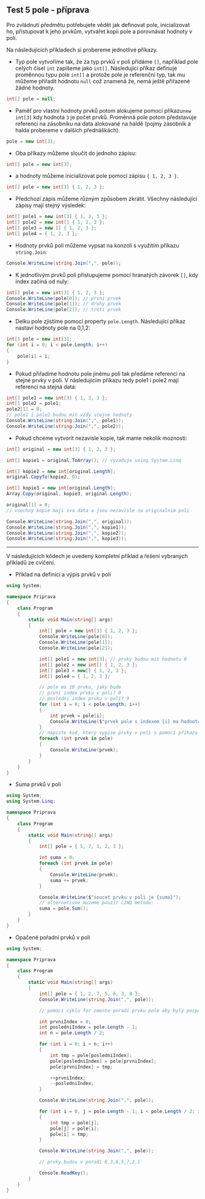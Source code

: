 Test 5 pole - příprava
---
Pro zvládnutí předmětu potřebujete vědět jak definovat pole, inicializovat ho, přistupovat k jeho prvkům, vytvářet kopii pole a porovnávat hodnoty v poli. 

Na následujících příkladech si probereme jednotlivé příkazy. 

* Typ pole vytvoříme tak, že za typ prvků v poli přidáme `[]`, například pole celých čísel `int` zapíšeme jako `int[]`. Následující příkaz definuje proměnnou typu pole `int[]` a protože pole je referenční typ, tak mu můžeme přiřadit hodnotu `null` což znamená že, nemá ještě přiřazené žádné hodnoty.
```cs 
int[] pole = null;
```
* Paměť pro vlastní hodnoty prvků potom alokujeme pomocí příkazu`new int[3]` kdy hodnota `3` je počet prvků. Proměnná pole potom představuje referenci na zásobníku na data alokované na haldě (pojmy zásobník a halda probereme v dalších přednáškách).
```cs 
pole = new int[3];
```
* Oba příkazy můžeme sloučit do jednoho zápisu:
```cs 
int[] pole = new int[3];
```
* a hodnoty můžeme inicializovat pole pomocí zápisu  `{ 1, 2, 3 }`.

```cs 
int[] pole = new int[3] { 1, 2, 3 };
```
* Předchozí zápis můžeme různým způsobem zkrátit. Všechny následující zápisy mají stejný výsledek:

```cs 
int[] pole1 = new int[3] { 1, 2, 3 };
int[] pole2 = new int[] { 1, 2, 3 };
int[] pole3 = new [] { 1, 2, 3 };
int[] pole4 = { 1, 2, 3 };
```
* Hodnoty prvků poli můžeme vypsat na konzoli s využitím příkazu `string.Join`:

```cs 
Console.WriteLine(string.Join(",", pole));
```
* K jednotlivým prvků poli přistupujeme pomocí hranatých závorek `[]`, kdy index začíná od nuly:

```cs 
int[] pole = new int[3] { 1, 2, 3 };
Console.WriteLine(pole[0]); // prvni prvek
Console.WriteLine(pole[1]); // druhy prvek
Console.WriteLine(pole[2]); // treti prvek
```
* Delku pole zjistíme pomocí property `pole.Length`. Následující příkaz nastaví hodnoty pole na 0,1,2:

```cs 
int[] pole = new int[3];
for (int i = 0; i < pole.Length; i++)
{
    pole[i] = i;
}
```
* Pokud přiřadíme hodnotu pole jinému poli tak předáme referenci na stejné prvky v poli. V následujícím příkazu tedy pole1 i pole2 mají referenci na stejná data:

```cs 
int[] pole1 = new int[3] { 1, 2, 3 };
int[] pole2 = pole1;
pole2[1] = 0;
// pole1 i pole2 budou mit vzdy stejne hodnoty
Console.WriteLine(string.Join(",", pole1));
Console.WriteLine(string.Join(",", pole2));
```
* Pokud chceme vytvorit nezavisle kopie, tak mame nekolik moznosti:
```cs 
int[] original = new int[3] { 1, 2, 3 };

int[] kopie1 = original.ToArray(); // vyzaduje using System.Linq

int[] kopie2 = new int[original.Length];
original.CopyTo(kopie2, 0);

int[] kopie3 = new int[original.Length];
Array.Copy(original, kopie3, original.Length);

original[1] = 0;
// vsechny kopie maji sva data a jsou nezavisle na originalnim poli

Console.WriteLine(string.Join(",", original));
Console.WriteLine(string.Join(",", kopie1));
Console.WriteLine(string.Join(",", kopie2));
Console.WriteLine(string.Join(",", kopie3));
```
---
V následujících kódech je uvedený kompletní příklad a řešení vybraných příkladů ze cvičení.

- Příklad na definici a výpis prvků v poli

```cs 
using System;

namespace Priprava
{
    class Program
    {
        static void Main(string[] args)
        {
            int[] pole = new int[3] { 1, 2, 3 };
            Console.WriteLine(pole[0]);
            Console.WriteLine(pole[1]);
            Console.WriteLine(pole[2]);

            int[] pole1 = new int[3]; // prvky budou mit hodnotu 0
            int[] pole2 = new int[] { 1, 2, 3 };
            int[] pole3 = new[] { 1, 2, 3 };
            int[] pole4 = { 1, 2, 3 };

            // pole ma 10 prvku, jaky bude
            // prvni index prvku v poli? 0
            // posledni index prvku v poli? 9
            for (int i = 0; i < pole.Length; i++)
            {
                int prvek = pole[i];
                Console.WriteLine($"prvek pole s indexem {i} ma hodnotu {prvek}");
            }
            // napiste kod, ktery vypise prvky v poli s pomocí příkazu foreach
            foreach (int prvek in pole)
            {
                Console.WriteLine(prvek);
            }
        }
    }
}
```

- Suma prvků v poli

```cs 
using System;
using System.Linq;

namespace Priprava
{
    class Program
    {
        static void Main(string[] args)
        {
            int[] pole = { 5, 7, 1, 2, 3 };

            int suma = 0;
            foreach (int prvek in pole)
            {
                Console.WriteLine(prvek);
                suma += prvek;
            }

            Console.WriteLine($"soucet prvku v poli je {suma}");
            // alternativne muzeme pouzit LINQ metodu:
            suma = pole.Sum();
        }
    }
}
```

- Opačené pořadní prvků v poli

```cs 
using System;

namespace Priprava
{
    class Program
    {
        static void Main(string[] args)
        {
            int[] pole = { 1, 2, 7, 5, 6, 3, 8 };
            Console.WriteLine(string.Join(",", pole));

            // pomoci cyklu for zmente poradi prvku pole aby byly pozpatku

            int prvniIndex = 0;
            int posledniIndex = pole.Length - 1;
            int n = pole.Length / 2;

            for (int i = 0; i < n; i++)
            {
                int tmp = pole[posledniIndex];
                pole[posledniIndex] = pole[prvniIndex];
                pole[prvniIndex] = tmp;

                ++prvniIndex;
                --posledniIndex;
            }

            Console.WriteLine(string.Join(",", pole));

            for (int i = 0, j = pole.Length - 1; i < pole.Length / 2; i++, j--)
            {
                int tmp = pole[j];
                pole[j] = pole[i];
                pole[i] = tmp;
            }

            Console.WriteLine(string.Join(",", pole));

            // prvky budou v poradi 8,3,6,5,7,2,1

            Console.ReadKey();
        }
    }
}
```
